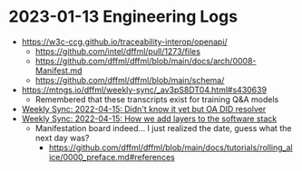 # 2023-01-13 Engineering Logs

- https://w3c-ccg.github.io/traceability-interop/openapi/
  - https://github.com/intel/dffml/pull/1273/files
  - https://github.com/dffml/dffml/blob/main/docs/arch/0008-Manifest.md
  - https://github.com/dffml/dffml/blob/main/schema/
- https://mtngs.io/dffml/weekly-sync/_av3pS8DT04.html#s430639
  - Remembered that these transcripts exist for training Q&A models
- [Weekly Sync: 2022-04-15: Didn't know it yet but OA DID resolver](https://www.youtube.com/watch?v=_av3pS8DT04&t=6232s)
- [Weekly Sync: 2022-04-15: How we add layers to the software stack](https://youtu.be/_av3pS8DT04?t=458)
  - Manifestation board indeed... I just realized the date, guess what the next day was?
    - https://github.com/dffml/dffml/blob/main/docs/tutorials/rolling_alice/0000_preface.md#references